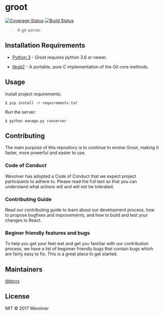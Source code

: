 # groot 

[![Coverage Status](https://coveralls.io/repos/github/btcrs/groot/badge.svg?branch=upload-testing)](https://coveralls.io/github/btcrs/groot?branch=master) [![Build Status](https://travis-ci.org/btcrs/groot.svg?branch=master)](https://travis-ci.org/btcrs/groot)


> A git server

## Installation Requirements

* [Python 3](http://python-guide-pt-br.readthedocs.io/en/latest/starting/installation/) - Groot requires python 3.6 or newer.

* [libgit2](https://github.com/libgit2/libgit2) - A portable, pure C implementation of the Git core methods.


## Usage
Install project requirements:
```
$ pip install -r requirements.txt
```

Run the server:
```
$ python manage.py runserver
```
## Contributing

The main purpose of this repository is to continue to evolve Groot, making it faster, more powerful and easier to use.

### Code of Conduct

Wevolver has adopted a Code of Conduct that we expect project participants to adhere to. Please read the full text so that you can understand what actions will and will not be tolerated.

### Contributing Guide

Read our contributing guide to learn about our development process, how to propose bugfixes and improvements, and how to build and test your changes to React.


### Beginer friendly features and bugs

To help you get your feet wet and get you familiar with our contribution process, we have a list of beginner friendly bugs that contain bugs which are fairly easy to fix. This is a great place to get started.

## Maintainers

[@btcrs](https://github.com/btcrs)

## License

MIT © 2017 Wevolver
